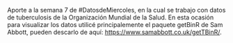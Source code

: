 
Aporte a la semana 7 de #DatosdeMiercoles, en la cual se trabajo con datos de tuberculosis de la Organización Mundial de la Salud.
En esta ocasión para visualizar los datos utilicé principalemente el paquete getBinR de Sam Abbott, pueden descarlo de aquí: https://www.samabbott.co.uk/getTBinR/. 
